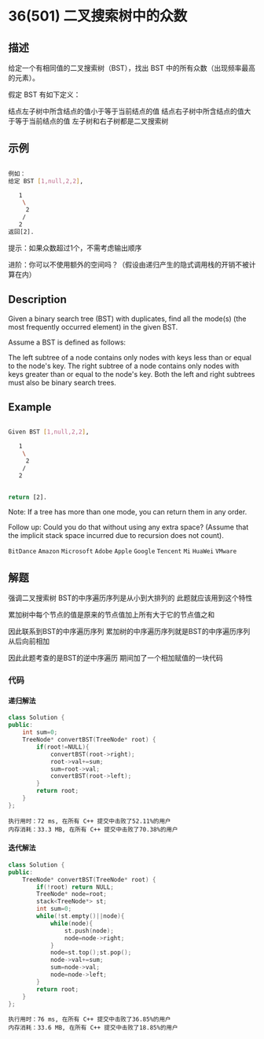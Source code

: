 # 36(501) 二叉搜索树中的众数
## 描述

给定一个有相同值的二叉搜索树（BST），找出 BST 中的所有众数（出现频率最高的元素）。

假定 BST 有如下定义：

结点左子树中所含结点的值小于等于当前结点的值
结点右子树中所含结点的值大于等于当前结点的值
左子树和右子树都是二叉搜索树


## 示例

```bash 

例如：
给定 BST [1,null,2,2],

   1
    \
     2
    /
   2
返回[2].

```

提示：如果众数超过1个，不需考虑输出顺序

进阶：你可以不使用额外的空间吗？（假设由递归产生的隐式调用栈的开销不被计算在内）

## Description



Given a binary search tree (BST) with duplicates, find all the mode(s) (the most frequently occurred element) in the given BST.

Assume a BST is defined as follows:

The left subtree of a node contains only nodes with keys less than or equal to the node's key.
The right subtree of a node contains only nodes with keys greater than or equal to the node's key.
Both the left and right subtrees must also be binary search trees.


## Example

```bash

Given BST [1,null,2,2],

   1
    \
     2
    /
   2
 

return [2].

```

Note: If a tree has more than one mode, you can return them in any order.

Follow up: Could you do that without using any extra space? (Assume that the implicit stack space incurred due to recursion does not count).

`BitDance` `Amazon` `Microsoft` `Adobe` `Apple` `Google` `Tencent` `Mi` `HuaWei` `VMware`

## 解题

强调二叉搜索树 BST的中序遍历序列是从小到大排列的 此题就应该用到这个特性

累加树中每个节点的值是原来的节点值加上所有大于它的节点值之和 

因此联系到BST的中序遍历序列 累加树的中序遍历序列就是BST的中序遍历序列从后向前相加 

因此此题考查的是BST的逆中序遍历 期间加了一个相加赋值的一块代码

### 代码

#### 递归解法

```C++
class Solution {
public:
    int sum=0;
    TreeNode* convertBST(TreeNode* root) {
        if(root!=NULL){
            convertBST(root->right);
            root->val+=sum;
            sum=root->val;
            convertBST(root->left);
        }
        return root;
    }
};

```

```
执行用时：72 ms, 在所有 C++ 提交中击败了52.11%的用户
内存消耗：33.3 MB, 在所有 C++ 提交中击败了70.38%的用户
```

#### 迭代解法

```C++
class Solution {
public:
    TreeNode* convertBST(TreeNode* root) {
        if(!root) return NULL;
        TreeNode* node=root;
        stack<TreeNode*> st;
        int sum=0;
        while(!st.empty()||node){
            while(node){
                st.push(node);
                node=node->right;
            }
            node=st.top();st.pop();
            node->val+=sum;
            sum=node->val;
            node=node->left;
        }
        return root;
    }
};
```

```
执行用时：76 ms, 在所有 C++ 提交中击败了36.85%的用户
内存消耗：33.6 MB, 在所有 C++ 提交中击败了18.85%的用户
```